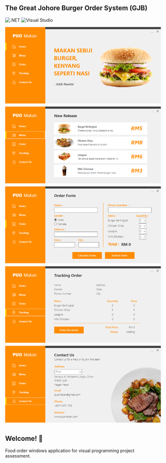 ## The Great Johore Burger Order System (GJB)

![.NET](https://img.shields.io/badge/.NET-5C2D91?style=for-the-badge&logo=.net&logoColor=white) ![Visual Studio](https://img.shields.io/badge/Visual_Studio-5C2D91?style=for-the-badge&logo=visual%20studio&logoColor=white)

<div style="display: flex; flex-direction: column; gap: 10px;">
<img src="./PUOFoodOrder-DEEP/Resources/user-interface/1.png" alt="User Interface 1" />
<img src="./PUOFoodOrder-DEEP/Resources/user-interface/2.png" alt="User Interface 2" />
<img src="./PUOFoodOrder-DEEP/Resources/user-interface/3.png" alt="User Interface 3" />
<img src="./PUOFoodOrder-DEEP/Resources/user-interface/4.png" alt="User Interface 4" />
<img src="./PUOFoodOrder-DEEP/Resources/user-interface/5.png" alt="User Interface 5" />
<div>

## Welcome! 👋

Food order windows application for visual programming project assessment.

